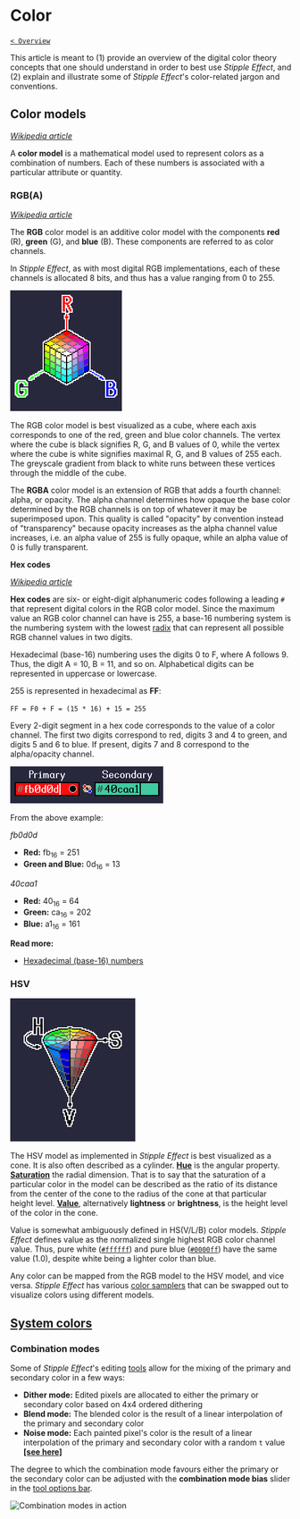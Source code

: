 # Color

[`< Overview`](./README.md)

This article is meant to (1) provide an overview of the digital color theory concepts that one should understand in order to best use *Stipple Effect*, and (2) explain and illustrate some of *Stipple Effect*'s color-related jargon and conventions.

## Color models
[*Wikipedia article*](https://en.wikipedia.org/wiki/Color_model)

A **color model** is a mathematical model used to represent colors as a combination of numbers. Each of these numbers is associated with a particular attribute or quantity.

### RGB(A)
[*Wikipedia article*](https://en.wikipedia.org/wiki/RGBA_color_model)

The **RGB** color model is an additive color model with the components **red** (R), **green** (G), and **blue** (B). These components are referred to as color channels.

In *Stipple Effect*, as with most digital RGB implementations, each of these channels is allocated 8 bits, and thus has a value ranging from 0 to 255.

![The RGB color model](./assets/theory/rgb-cube.gif)

The RGB color model is best visualized as a cube, where each axis corresponds to one of the red, green and blue color channels. The vertex where the cube is black signifies R, G, and B values of 0, while the vertex where the cube is white signifies maximal R, G, and B values of 255 each. The greyscale gradient from black to white runs between these vertices through the middle of the cube.

The **RGBA** color model is an extension of RGB that adds a fourth channel: alpha, or opacity. The alpha channel determines how opaque the base color determined by the RGB channels is on top of whatever it may be superimposed upon. This quality is called "opacity" by convention instead of "transparency" because opacity increases as the alpha channel value increases, i.e. an alpha value of 255 is fully opaque, while an alpha value of 0 is fully transparent.

**Hex codes**

[*Wikipedia article*](https://en.wikipedia.org/wiki/Web_colors#Hex_triplet)

**Hex codes** are six- or eight-digit alphanumeric codes following a leading `#` that represent digital colors in the RGB color model. Since the maximum value an RGB color channel can have is 255, a base-16 numbering system is the numbering system with the lowest [radix](https://en.wikipedia.org/wiki/Radix) that can represent all possible RGB channel values in two digits.

Hexadecimal (base-16) numbering uses the digits 0 to F, where A follows 9. Thus, the digit A = 10, B = 11, and so on. Alphabetical digits can be represented in uppercase or lowercase.

255 is represented in hexadecimal as **FF**:

`FF = F0 + F = (15 * 16) + 15 = 255`

Every 2-digit segment in a hex code corresponds to the value of a color channel. The first two digits correspond to red, digits 3 and 4 to green, and digits 5 and 6 to blue. If present, digits 7 and 8 correspond to the alpha/opacity channel.

![Colors represented as hex codes](./assets/interface/system-colors.gif)

From the above example:

*fb0d0d*
* **Red:** fb<sub>16</sub> = 251
* **Green and Blue:** 0d<sub>16</sub> = 13

*40caa1*
* **Red:** 40<sub>16</sub> = 64
* **Green:** ca<sub>16</sub> = 202
* **Blue:** a1<sub>16</sub> = 161

**Read more:**
* [Hexadecimal (base-16) numbers](https://en.wikipedia.org/wiki/Hexadecimal)

### HSV

![](./assets/theory/hsv-cone.png)

The HSV model as implemented in *Stipple Effect* is best visualized as a cone. It is also often described as a cylinder. [**Hue**](https://en.wikipedia.org/wiki/Hue) is the angular property. [**Saturation**](https://en.wikipedia.org/wiki/Colorfulness) the radial dimension. That is to say that the saturation of a particular color in the model can be described as the ratio of its distance from the center of the cone to the radius of the cone at that particular height level. [**Value**](), alternatively **lightness** or **brightness**, is the height level of the color in the cone.

Value is somewhat ambiguously defined in HS(V/L/B) color models. *Stipple Effect* defines value as the normalized single highest RGB color channel value. Thus, pure white ([`#ffffff`](https://en.wikipedia.org/wiki/White)) and pure blue ([`#0000ff`](https://en.wikipedia.org/wiki/Blue)) have the same value (1.0), despite white being a lighter color than blue.

Any color can be mapped from the RGB model to the HSV model, and vice versa. *Stipple Effect* has various [color samplers](./interface.md#samplers) that can be swapped out to visualize colors using different models.

## [System colors](./interface.md#system-colors)

### Combination modes

Some of *Stipple Effect*'s editing [tools](./tools.md) allow for the mixing of the primary and secondary color in a few ways:

* **Dither mode:** Edited pixels are allocated to either the primary or secondary color based on 4x4 ordered dithering
* **Blend mode:** The blended color is the result of a linear interpolation of the primary and secondary color
* **Noise mode:** Each painted pixel's color is the result of a linear interpolation of the primary and secondary color with a random `t` value [**[see here]**](../api/graphics.md#lerp_color)

The degree to which the combination mode favours either the primary or the secondary color can be adjusted with the **combination mode bias** slider in the [tool options bar](./interface.md#tool-options).

![Combination modes in action](./assets/graphics/combination-modes.gif)